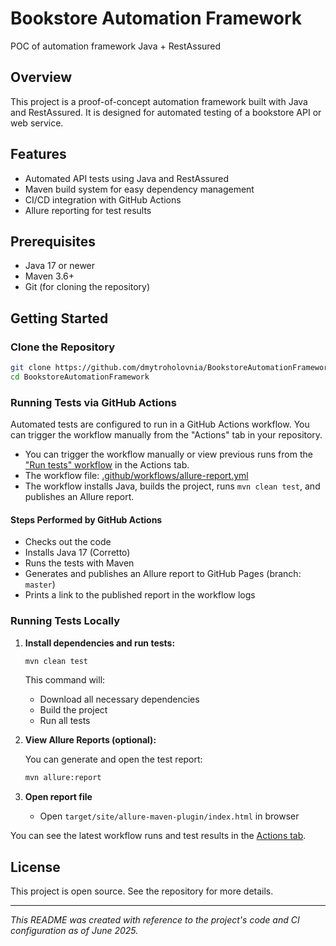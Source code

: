 # Bookstore Automation Framework

POC of automation framework Java + RestAssured

## Overview

This project is a proof-of-concept automation framework built with Java and RestAssured. It is designed for automated testing of a bookstore API or web service.

## Features

- Automated API tests using Java and RestAssured
- Maven build system for easy dependency management
- CI/CD integration with GitHub Actions
- Allure reporting for test results

## Prerequisites

- Java 17 or newer
- Maven 3.6+
- Git (for cloning the repository)

## Getting Started

### Clone the Repository

```bash
git clone https://github.com/dmytroholovnia/BookstoreAutomationFramework.git
cd BookstoreAutomationFramework
```

### Running Tests via GitHub Actions

Automated tests are configured to run in a GitHub Actions workflow. You can trigger the workflow manually from the "Actions" tab in your repository.

- You can trigger the workflow manually or view previous runs from the ["Run tests" workflow](https://github.com/dmytroholovnia/BookstoreAutomationFramework/actions/workflows/allure-report.yml) in the Actions tab.
- The workflow file: [.github/workflows/allure-report.yml](.github/workflows/allure-report.yml)
- The workflow installs Java, builds the project, runs `mvn clean test`, and publishes an Allure report.

#### Steps Performed by GitHub Actions

- Checks out the code
- Installs Java 17 (Corretto)
- Runs the tests with Maven
- Generates and publishes an Allure report to GitHub Pages (branch: `master`)
- Prints a link to the published report in the workflow logs

### Running Tests Locally

1. **Install dependencies and run tests:**

   ```bash
   mvn clean test
   ```

   This command will:
    - Download all necessary dependencies
    - Build the project
    - Run all tests

2. **View Allure Reports (optional):**

   You can generate and open the test report:

   ```bash
   mvn allure:report
   ```
3. **Open report file**

    - Open `target/site/allure-maven-plugin/index.html` in browser
    
You can see the latest workflow runs and test results in the [Actions tab](https://github.com/dmytroholovnia/BookstoreAutomationFramework/actions).

## License

This project is open source. See the repository for more details.

---

_This README was created with reference to the project's code and CI configuration as of June 2025._